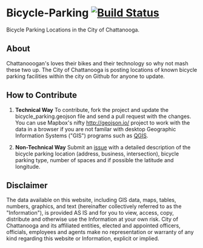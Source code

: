 # Bicycle-Parking [![Build Status](https://travis-ci.org/cityofchattanooga/Bicycle-Parking.png)](https://travis-ci.org/cityofchattanooga/Bicycle-Parking)

Bicycle Parking Locations in the City of Chattanooga. 

## About
Chattanooogan's loves their bikes and their technology so why not mash these two up. The City of Chattanooga is posting locations of known bicycle parking facilities within the city on Github for anyone to update. 

## How to Contribute
1.  **Technical Way** To contribute, fork the project and update the bicycle_parking.geojson file and send a pull request with the changes. You can use Mapbox's nifty http://geojson.io/ project to work with the data in a browser if you are not familar with desktop Geographic Information Systems ("GIS") programs such as [QGIS](http://www.qgis.org/en/site/). 

2.  **Non-Technical Way** Submit an [issue](https://github.com/cityofchattanooga/Bicycle-Parking/issues) with a detailed description of the bicycle parking location (address, business, intersection), bicycle parking type, number of spaces and if possible the latitude and longitude.

## Disclaimer 
The data available on this website, including GIS data, maps, tables, numbers, graphics, and text (hereinafter collectively referred to as the "Information"), is provided AS IS and for you to view, access, copy, distribute and otherwise use the Information at your own risk. City of Chattanooga and its affiliated entities, elected and appointed officers, officials, employees and agents make no representation or warranty of any kind regarding this website or Information, explicit or implied.
